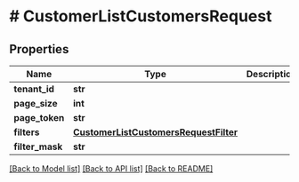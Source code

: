 # # CustomerListCustomersRequest


## Properties 


Name | Type | Description | Notes
------------ | ------------- | ------------- | -------------
**tenant_id**| **str** |   | [optional]
**page_size**| **int** |   | [optional]
**page_token**| **str** |   | [optional]
**filters**| [**CustomerListCustomersRequestFilter**](CustomerListCustomersRequestFilter.md) |   | [optional]
**filter_mask**| **str** |   | [optional]


[[Back to Model list]](../../README.md#models) [[Back to API list]](../../README.md#endpoints) [[Back to README]](../../README.md)

